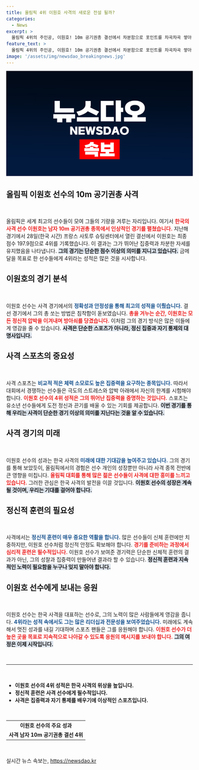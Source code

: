 ```yaml
---
title: 올림픽 4위 이원호 사격의 새로운 전설 될까?
categories:
  - News
excerpt: >
  올림픽 4위의 주인공, 이원호! 10m 공기권총 결선에서 차분함으로 포인트를 차곡차곡 쌓아 올렸습니다. 그의 감동적인 경기 하이라이트를 놓치지 마세요!
feature_text: >
  올림픽 4위의 주인공, 이원호! 10m 공기권총 결선에서 차분함으로 포인트를 차곡차곡 쌓아 올렸습니다. 그의 감동적인 경기 하이라이트를 놓치지 마세요!
image: '/assets/img/newsdao_breakingnews.jpg'
---
```


<p><img src="/assets/img/newsdao_breakingnews.jpg" alt="pcversion 속보" /></p>

<h2 data-ke-size="size26">올림픽 이원호 선수의 10m 공기권총 사격</h2>

<p data-ke-size="size16">&nbsp;</p>

<p>올림픽은 세계 최고의 선수들이 모여 그들의 기량을 겨루는 자리입니다. 여기서 <b><span style="color: #ee2323;">한국의 사격 선수 이원호는 남자 10m 공기권총 종목에서 인상적인 경기를 펼쳤습니다.</span></b> 지난해 경기에서 28일(한국 시간) 프랑스 사토루 슈팅센터에서 열린 결선에서 이원호는 최종 점수 197.9점으로 4위를 기록했습니다. 이 결과는 그가 뛰어난 집중력과 차분한 자세를 유지했음을 나타냅니다. <b><span style="background-color: #21538527;">그의 경기는 단순한 점수 이상의 의미를 지니고 있습니다.</span></b> 금메달을 목표로 한 선수들에게 4위라는 성적은 많은 것을 시사합니다.</p>

<h2 data-ke-size="size26">이원호의 경기 분석</h2>

<p data-ke-size="size16">&nbsp;</p>

<p>이원호 선수는 사격 경기에서의 <b><span style="color: #1a5490;">정확성과 안정성을 통해 최고의 성적을 이뤘습니다.</span></b> 결선 경기에서 그의 총 쏘는 방법은 침착함이 돋보였습니다. <b><span style="color: #ee2323;">총을 겨누는 순간, 이원호는 모든 정신적 압박을 이겨내며 방아쇠를 당겼습니다.</span></b> 이처럼 그의 경기 방식은 많은 이들에게 영감을 줄 수 있습니다. <b><span style="background-color: #21538527;">사격은 단순한 스포츠가 아니라, 정신 집중과 자기 통제의 대명사입니다.</span></b></p>

<h2 data-ke-size="size26">사격 스포츠의 중요성</h2>

<p data-ke-size="size16">&nbsp;</p>

<p>사격 스포츠는 <b><span style="color: #1a5490;">비교적 적은 체력 소모로도 높은 집중력을 요구하는 종목입니다.</span></b> 따라서 대회에서 경쟁하는 선수들은 극도의 스트레스와 압박 아래에서 자신의 한계를 시험해야 합니다. <b><span style="color: #ee2323;">이원호 선수의 4위 성적은 그의 뛰어난 집중력을 증명하는 것입니다.</span></b> 스포츠는 유소년 선수들에게 도전 정신과 끈기를 배울 수 있는 기회를 제공합니다. <b><span style="background-color: #21538527;">이번 경기를 통해 우리는 사격이 단순한 경기 이상의 의미를 지닌다는 것을 알 수 있습니다.</span></b></p>

<h2 data-ke-size="size26">사격 경기의 미래</h2>

<p data-ke-size="size16">&nbsp;</p>

<p>이원호 선수의 성과는 한국 사격의 <b><span style="color: #1a5490;">미래에 대한 기대감을 높여주고 있습니다.</span></b> 그의 경기를 통해 보았듯이, 올림픽에서의 경험은 선수 개인의 성장뿐만 아니라 사격 종목 전반에 큰 영향을 미칩니다. <b><span style="color: #ee2323;">올림픽 대회를 통해 많은 젊은 선수들이 사격에 대한 흥미를 느끼고 있습니다.</span></b> 그러한 관심은 한국 사격의 발전을 이끌 것입니다. <b><span style="background-color: #21538527;">이원호 선수의 성장은 계속될 것이며, 우리는 기대를 걸어야 합니다.</span></b></p>

<h2 data-ke-size="size26">정신적 훈련의 필요성</h2>

<p data-ke-size="size16">&nbsp;</p>

<p>사격에서는 <b><span style="color: #1a5490;">정신적 훈련이 매우 중요한 역활을 합니다.</span></b> 많은 선수들이 신체 훈련에만 치중하지만, 이원호 선수처럼 정신적 안정도 확보해야 합니다. <b><span style="color: #ee2323;">경기를 준비하는 과정에서 심리적 훈련은 필수적입니다.</span></b> 이원호 선수가 보여준 경기력은 단순한 신체적 훈련의 결과가 아닌, 그의 성찰과 집중력이 만들어낸 결과라 할 수 있습니다. <b><span style="background-color: #21538527;">정신적 훈련과 지속적인 노력이 필요함을 누구나 잊지 말아야 합니다.</span></b></p>

<h2 data-ke-size="size26">이원호 선수에게 보내는 응원</h2>

<p data-ke-size="size16">&nbsp;</p>

<p>이원호 선수는 한국 사격을 대표하는 선수로, 그의 노력이 많은 사람들에게 영감을 줍니다. <b><span style="color: #1a5490;">4위라는 성적 속에서도 그는 많은 리더십과 전문성을 보여주었습니다.</span></b> 미래에도 계속해서 멋진 성과를 내길 기대하며 스포츠 팬들은 그를 응원해야 합니다. <b><span style="color: #ee2323;">이원호 선수가 더 높은 곳을 목표로 지속적으로 나아갈 수 있도록 응원의 메시지를 보내야 합니다.</span></b> <b><span style="background-color: #21538527;">그의 여정은 이제 시작입니다.</span></b></p>

<p data-ke-size="size16">&nbsp;</p>

<hr>

<p data-ke-size="size16">&nbsp;</p>

<ul>
    <li><b>이원호 선수의 4위 성적은 한국 사격의 위상을 높입니다.</b></li>
    <li><b>정신적 훈련은 사격 선수에게 필수적입니다.</b></li>
    <li><b>사격은 집중력과 자기 통제를 배우기에 이상적인 스포츠입니다.</b></li>
</ul>

<p data-ke-size="size16">&nbsp;</p>

<table style="width: 100%; border-collapse: collapse;">
    <tr>
        <td style="text-align: center; height: 17px;"><b>이원호 선수의 주요 성과</b></td>
    </tr>
    <tr>
        <td style="text-align: center; height: 17px;"><b>사격 남자 10m 공기권총 결선 4위</b></td>
    </tr>
</table>

<p data-ke-size="size16">&nbsp;</p>
실시간 뉴스 속보는, <a href="https://newsdao.kr" rel="dofollow">https://newsdao.kr</a>


